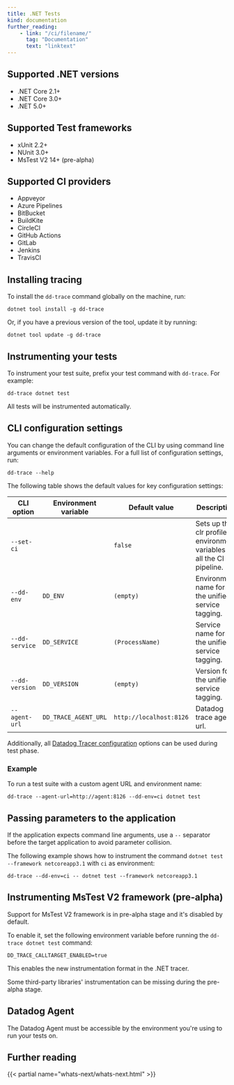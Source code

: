```yaml
---
title: .NET Tests
kind: documentation
further_reading:
    - link: "/ci/filename/"
      tag: "Documentation"
      text: "linktext"
---
```


## Supported .NET versions

* .NET Core 2.1+
* .NET Core 3.0+
* .NET 5.0+

## Supported Test frameworks

* xUnit 2.2+
* NUnit 3.0+
* MsTest V2 14+ (pre-alpha)

## Supported CI providers

* Appveyor
* Azure Pipelines
* BitBucket
* BuildKite
* CircleCI
* GitHub Actions
* GitLab
* Jenkins
* TravisCI

## Installing tracing

To install the `dd-trace` command globally on the machine, run:

```
dotnet tool install -g dd-trace
```

Or, if you have a previous version of the tool, update it by running:

```
dotnet tool update -g dd-trace
```

## Instrumenting your tests

To instrument your test suite, prefix your test command with `dd-trace`. For example:

```
dd-trace dotnet test
```

All tests will be instrumented automatically.

## CLI configuration settings

You can change the default configuration of the CLI by using command line arguments or environment variables. For a full list of configuration settings, run:

```
dd-trace --help
```

The following table shows the default values for key configuration settings:


| CLI option                     | Environment variable          | Default value            | Description                                                             |
|--------------------------------|--------------------------------|-------------------------|-------------------------------------------------------------------------|
| `--set-ci`                     |                                | `false`                 | Sets up the clr profiler environment variables for all the CI pipeline. |
| `--dd-env`                     | `DD_ENV`                       | `(empty)`               | Environment name for the unified service tagging.                       |
| `--dd-service`                 | `DD_SERVICE`                   | `(ProcessName)`         | Service name for the unified service tagging.                           |
| `--dd-version`                 | `DD_VERSION`                   | `(empty)`               | Version for the unified service tagging.                                |
| `--agent-url`                  | `DD_TRACE_AGENT_URL`           | `http://localhost:8126` | Datadog trace agent url.                                                |

Additionally, all [Datadog Tracer configuration][1] options can be used during test phase.

### Example

To run a test suite with a custom agent URL and environment name:

```
dd-trace --agent-url=http://agent:8126 --dd-env=ci dotnet test
```

## Passing parameters to the application

If the application expects command line arguments, use a `--` separator before the target application to avoid parameter collision.

The following example shows how to instrument the command `dotnet test --framework netcoreapp3.1` with `ci` as environment:

```
dd-trace --dd-env=ci -- dotnet test --framework netcoreapp3.1
```

## Instrumenting MsTest V2 framework (pre-alpha)

Support for MsTest V2 framework is in pre-alpha stage and it's disabled by default. 

To enable it, set the following environment variable before running the `dd-trace dotnet test` command:

```
DD_TRACE_CALLTARGET_ENABLED=true
```

This enables the new instrumentation format in the .NET tracer.

Some third-party libraries' instrumentation can be missing during the pre-alpha stage.

## Datadog Agent 

The Datadog Agent must be accessible by the environment you're using to run your tests on.

## Further reading

{{< partial name="whats-next/whats-next.html" >}}

[1]: /tracing/setup_overview/setup/dotnet-core/?tab=windows#configuration
